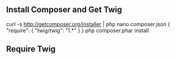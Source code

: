 ## Install Composer and Get Twig ##

curl -s http://getcomposer.org/installer | php
nano composer.json
	{
		"require": {
			"twig/twig": "1.*"
		}
	}
php composer.phar install

## Require Twig ##